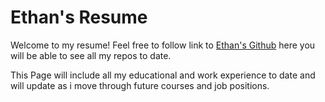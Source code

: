 # Ethan's Resume

Welcome to my resume! Feel free to follow link to [Ethan's Github](https://github.com/EthanPeters96) here you will be able to see all my repos to date.

This Page will include all my educational and work experience to date and will update as i move through future courses and job positions.
